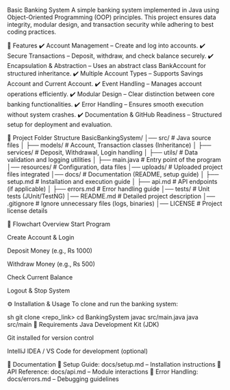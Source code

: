 Basic Banking System
A simple banking system implemented in Java using Object-Oriented Programming (OOP) principles. This project ensures data integrity, modular design, and transaction security while adhering to best coding practices.


🔹 Features
✔️ Account Management – Create and log into accounts. ✔️ Secure Transactions – Deposit, withdraw, and check balance securely. ✔️ Encapsulation & Abstraction – Uses an abstract class BankAccount for structured inheritance. ✔️ Multiple Account Types – Supports Savings Account and Current Account. ✔️ Event Handling – Manages account operations efficiently. ✔️ Modular Design – Clear distinction between core banking functionalities. ✔️ Error Handling – Ensures smooth execution without system crashes. ✔️ Documentation & GitHub Readiness – Structured setup for deployment and evaluation.




📁 Project Folder Structure
BasicBankingSystem/
│── src/                  # Java source files
│    ├── models/          # Account, Transaction classes (Inheritance)
│    ├── services/        # Deposit, Withdrawal, Login handling
│    ├── utils/           # Data validation and logging utilities
│    ├── main.java        # Entry point of the program
│── resources/            # Configuration, data files
│── uploads/              # Uploaded project files integrated
│── docs/                 # Documentation (README, setup guide)
│    ├── setup.md         # Installation and execution guide
│    ├── api.md           # API endpoints (if applicable)
│    ├── errors.md        # Error handling guide
│── tests/                # Unit tests (JUnit/TestNG)
│── README.md             # Detailed project description
│── .gitignore            # Ignore unnecessary files (logs, binaries)
│── LICENSE               # Project license details



🔗 Flowchart Overview
Start Program

Create Account & Login

Deposit Money (e.g., Rs 1000)

Withdraw Money (e.g., Rs 500)

Check Current Balance

Logout & Stop System



⚙️ Installation & Usage
To clone and run the banking system:

sh
git clone <repo_link>
cd BankingSystem
javac src/main.java
java src/main
🔧 Requirements
Java Development Kit (JDK)

Git installed for version control

IntelliJ IDEA / VS Code for development (optional)



📝 Documentation
📌 Setup Guide: docs/setup.md – Installation instructions 📌 API Reference: docs/api.md – Module interactions 📌 Error Handling: docs/errors.md – Debugging guidelines
